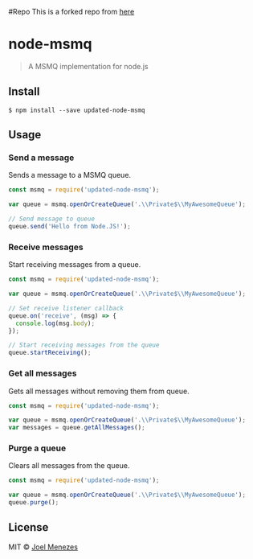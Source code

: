 #Repo
This is a forked repo from [here](https://github.com/marcobarcelos/node-msmq)

# node-msmq

> A MSMQ implementation for node.js

## Install

```
$ npm install --save updated-node-msmq
```

## Usage

### Send a message

Sends a message to a MSMQ queue.

```js
const msmq = require('updated-node-msmq');

var queue = msmq.openOrCreateQueue('.\\Private$\\MyAwesomeQueue');

// Send message to queue
queue.send('Hello from Node.JS!');
```

### Receive messages

Start receiving messages from a queue.

```js
const msmq = require('updated-node-msmq');

var queue = msmq.openOrCreateQueue('.\\Private$\\MyAwesomeQueue');

// Set receive listener callback
queue.on('receive', (msg) => {
  console.log(msg.body);
});

// Start receiving messages from the queue
queue.startReceiving();
```

### Get all messages

Gets all messages without removing them from queue.

```js
const msmq = require('updated-node-msmq');

var queue = msmq.openOrCreateQueue('.\\Private$\\MyAwesomeQueue');
var messages = queue.getAllMessages();
```

### Purge a queue

Clears all messages from the queue.

```js
const msmq = require('updated-node-msmq');

var queue = msmq.openOrCreateQueue('.\\Private$\\MyAwesomeQueue');
queue.purge();
```

## License

MIT © [Joel Menezes](https://joelmenezes.github.io/)
